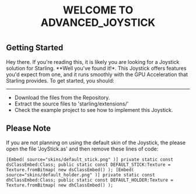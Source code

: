 <div align="center"> <h1>WELCOME TO ADVANCED_JOYSTICK<h1> </div>

**Getting Started**
-------------------
Hey there. If you're reading this, it is likely you are looking for a Joystick solution for Starling. **Well you've 
found it!*. This Joystick offers features you'd expect from one, and it runs smoothly with the GPU Acceleration that 
Starling provides. To get started, you should:

----

- Download the files from the Repository.
- Extract the source files to 'starling/extensions/'
- Check the example project to see how to implement this Joystick.

**Please Note**
----------------
If you are not planning on using the default skin of the Joystick, the please open the file 'JoyStick.as' and then
remove these lines of code:

`[Embed( source="skins/default_stick.png" )] private static const dsClassEmbed:Class;
public static const DEFAULT_STICK:Texture = Texture.fromBitmap( new dsClassEmbed() );
[Embed( source="skins/default_holder.png" )] private static const dhClassEmbed:Class;
public static const DEFAULT_HOLDER:Texture = Texture.fromBitmap( new dhClassEmbed() );`

